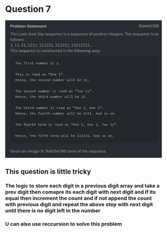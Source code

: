 # Question 7

![Question](Q7.png)

## This question is little tricky

### The logic to store each digit in a previous digit array and take a prev digit then comapre its each digit with next digit and if its equal then increment the count and if not append the count with previous digit and repeat the above step with next digit until there is no digit left in the number

### U can also use reccursion to solve this problem
